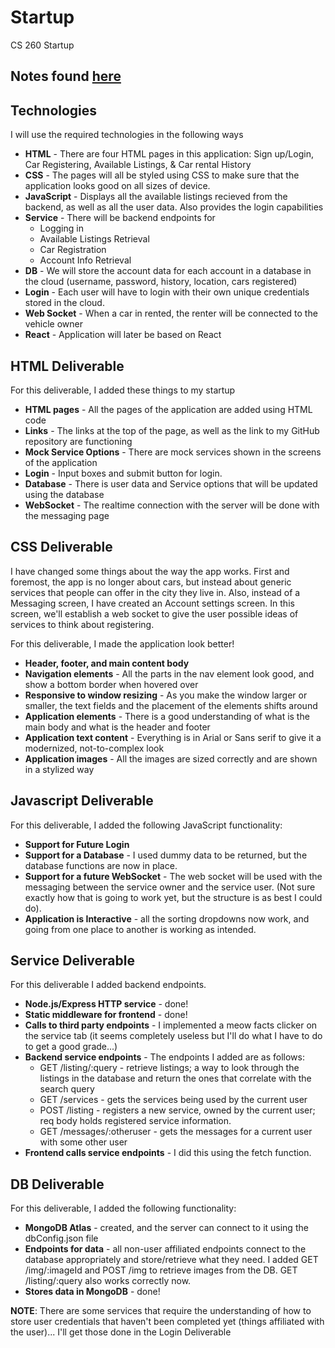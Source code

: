 # Startup
CS 260 Startup

## Notes found [here](notes.md)

## Technologies
I will use the required technologies in the following ways
* **HTML** - There are four HTML pages in this application: Sign up/Login, Car Registering, Available Listings, & Car rental History
* **CSS** - The pages will all be styled using CSS to make sure that the application looks good on all sizes of device.
* **JavaScript** - Displays all the available listings recieved from the backend, as well as all the user data. Also provides the login capabilities
* **Service** - There will be backend endpoints for
    * Logging in
    * Available Listings Retrieval
    * Car Registration
    * Account Info Retrieval
* **DB** - We will store the account data for each account in a database in the cloud (username, password, history, location, cars registered)
* **Login** - Each user will have to login with their own unique credentials stored in the cloud.
* **Web Socket** - When a car in rented, the renter will be connected to the vehicle owner
* **React** - Application will later be based on React


## HTML Deliverable
For this deliverable, I added these things to my startup
* **HTML pages** - All the pages of the application are added using HTML code
* **Links** - The links at the top of the page, as well as the link to my GitHub repository are functioning
* **Mock Service Options** - There are mock services shown in the screens of the application
* **Login** - Input boxes and submit button for login.
* **Database** - There is user data and Service options that will be updated using the database
* **WebSocket** - The realtime connection with the server will be done with the messaging page


## CSS Deliverable
I have changed some things about the way the app works. First and foremost, the app is no longer about cars, but instead about generic services that people can offer in the city they live in. Also, instead of a Messaging screen, I have created an Account settings screen. In this screen, we'll establish a web socket to give the user possible ideas of services to think about registering.

For this deliverable, I made the application look better!
* **Header, footer, and main content body**
* **Navigation elements** - All the parts in the nav element look good, and show a bottom border when hovered over
* **Responsive to window resizing** - As you make the window larger or smaller, the text fields and the placement of the elements shifts around
* **Application elements** - There is a good understanding of what is the main body and what is the header and footer
* **Application text content** - Everything is in Arial or Sans serif to give it a modernized, not-to-complex look
* **Application images** - All the images are sized correctly and are shown in a stylized way


## Javascript Deliverable
For this deliverable, I added the following JavaScript functionality:
* **Support for Future Login**
* **Support for a Database** - I used dummy data to be returned, but the database functions are now in place.
* **Support for a future WebSocket** - The web socket will be used with the messaging between the service owner and the service user. (Not sure exactly how that is going to work yet, but the structure is as best I could do).
* **Application is Interactive** - all the sorting dropdowns now work, and going from one place to another is working as intended.


## Service Deliverable
For this deliverable I added backend endpoints.
* **Node.js/Express HTTP service** - done!
* **Static middleware for frontend** - done!
* **Calls to third party endpoints** - I implemented a meow facts clicker on the service tab (it seems completely useless but I'll do what I have to do to get a good grade...)
* **Backend service endpoints** - The endpoints I added are as follows:
    * GET /listing/:query - retrieve listings; a way to look through the listings in the database and return the ones that correlate with the search query
    * GET /services - gets the services being used by the current user
    * POST /listing - registers a new service, owned by the current user; req body holds registered service information. 
    * GET /messages/:otheruser - gets the messages for a current user with some other user
* **Frontend calls service endpoints** - I did this using the fetch function.


## DB Deliverable
For this deliverable, I added the following functionality:
* **MongoDB Atlas** - created, and the server can connect to it using the dbConfig.json file
* **Endpoints for data** - all non-user affiliated endpoints connect to the database appropriately and store/retrieve what they need. I added GET /img/:imageId and POST /img to retrieve images from the DB. GET /listing/:query also works correctly now.
* **Stores data in MongoDB** - done!

**NOTE**: There are some services that require the understanding of how to store user credentials that haven't been completed yet (things affiliated with the user)... I'll get those done in the Login Deliverable